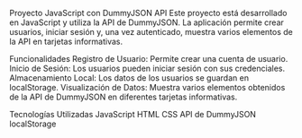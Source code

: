 Proyecto JavaScript con DummyJSON API
Este proyecto está desarrollado en JavaScript y utiliza la API de DummyJSON. La aplicación permite crear usuarios, iniciar sesión y, una vez autenticado, muestra varios elementos de la API en tarjetas informativas.

Funcionalidades
Registro de Usuario: Permite crear una cuenta de usuario.
Inicio de Sesión: Los usuarios pueden iniciar sesión con sus credenciales.
Almacenamiento Local: Los datos de los usuarios se guardan en localStorage.
Visualización de Datos: Muestra varios elementos obtenidos de la API de DummyJSON en diferentes tarjetas informativas.

Tecnologías Utilizadas
JavaScript
HTML
CSS
API de DummyJSON
localStorage
